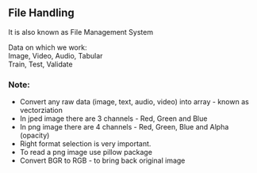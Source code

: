 ## File Handling 
It is also known as File Management System

Data on which we work:\
Image, Video, Audio, Tabular\
Train, Test, Validate 

### Note:
* Convert any raw data (image, text, audio, video) into array - known as vectorziation 
* In jped image there are 3 channels - Red, Green and Blue
* In png image there are 4 channels - Red, Green, Blue and Alpha (opacity)
* Right format selection is very important. 
* To read a png image use pillow package
* Convert BGR to RGB - to bring back original image
